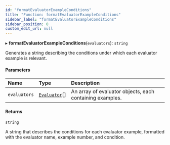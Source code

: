 ```yaml
---
id: "formatEvaluatorExampleConditions"
title: "Function: formatEvaluatorExampleConditions"
sidebar_label: "formatEvaluatorExampleConditions"
sidebar_position: 0
custom_edit_url: null
---
```


▸ **formatEvaluatorExampleConditions**(`evaluators`): `string`

Generates a string describing the conditions under which each evaluator example is relevant.

#### Parameters

| Name         | Type                                        | Description                                              |
| :----------- | :------------------------------------------ | :------------------------------------------------------- |
| `evaluators` | [`Evaluator`](../interfaces/Evaluator.md)[] | An array of evaluator objects, each containing examples. |

#### Returns

`string`

A string that describes the conditions for each evaluator example, formatted with the evaluator name, example number, and condition.
